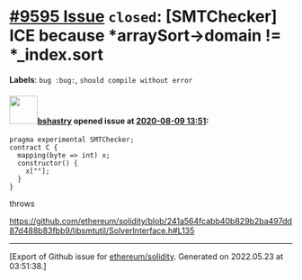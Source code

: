 # [\#9595 Issue](https://github.com/ethereum/solidity/issues/9595) `closed`: [SMTChecker] ICE because *arraySort->domain != *_index.sort
**Labels**: `bug :bug:`, `should compile without error`


#### <img src="https://avatars.githubusercontent.com/u/2388185?v=4" width="50">[bshastry](https://github.com/bshastry) opened issue at [2020-08-09 13:51](https://github.com/ethereum/solidity/issues/9595):

```
pragma experimental SMTChecker;
contract C {
  mapping(byte => int) x;
  constructor() {
    x[""];
  }
}
```

throws

https://github.com/ethereum/solidity/blob/241a564fcabb40b829b2ba497dd87d488b83fbb9/libsmtutil/SolverInterface.h#L135




-------------------------------------------------------------------------------



[Export of Github issue for [ethereum/solidity](https://github.com/ethereum/solidity). Generated on 2022.05.23 at 03:51:38.]
